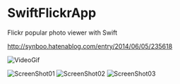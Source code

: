 SwiftFlickrApp
==============

Flickr popular photo viewer with Swift

http://synboo.hatenablog.com/entry/2014/06/05/235618

![VideoGif](https://lh6.googleusercontent.com/lkTFKHFwL_cL3OVfXc1Cg172AFOkjkRJNIciYiIDzv92O8cZaJDY10qpOlyvsLIKaH9fn7batZQ)

![ScreenShot01](https://farm3.staticflickr.com/2903/14165768829_91b42f2047_b.jpg)
![ScreenShot02](https://farm4.staticflickr.com/3916/14351580334_d5488f512f_b.jpg)
![ScreenShot03](https://farm4.staticflickr.com/3871/14329316226_d9ff27471b_b.jpg)
